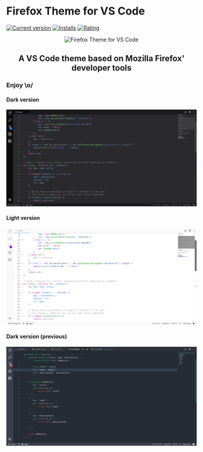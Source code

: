 # Firefox Theme for VS Code

[![Current version](https://vsmarketplacebadge.apphb.com/version/Heron.firefox-devtools-theme.svg?label=Release&style=flat-square&colorA=434346&colorB=B98EFF)](https://marketplace.visualstudio.com/items?itemName=Heron.firefox-devtools-theme)
[![Installs](https://vsmarketplacebadge.apphb.com/installs/Heron.firefox-devtools-theme.svg?label=Installs&style=flat-square&colorA=434346&colorB=B98EFF)](https://marketplace.visualstudio.com/items?itemName=Heron.firefox-devtools-theme)
[![Rating](https://vsmarketplacebadge.apphb.com/rating/Heron.firefox-devtools-theme.svg?label=Rating&style=flat-square&colorA=434346&colorB=B98EFF)](https://marketplace.visualstudio.com/items?itemName=Heron.firefox-devtools-theme#review-details)

<p align="center">
    <img src="https://raw.githubusercontent.com/heronsilva/vscode-firefox-theme/master/icon.svg.png" alt="Firefox Theme for VS Code">
</p>

<h2 align="center">
    A VS Code theme based on Mozilla Firefox' developer tools
</h2>

### Enjoy \o/

#### Dark version
![Dark version](dark.png)

#### Light version
![Light version](light.png)

#### Dark version (previous)
![Dark version (previous)](dark-previous.png)